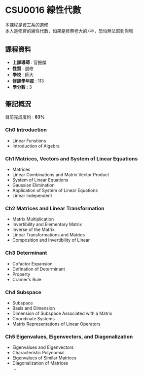 # CSU0016 線性代數  

本課程是資工系的選修  
本人是修官的線性代數，如果是修蔡老大的⚡神，恐怕無法幫到你哦  

## 課程資料  

+ **上課導師** : 官振傑  
+ **性質** : 選修
+ **學校** : 師大 
+ **修課學年度** : 113  
+ **學分數** : 3  

## 筆記概況  
目前完成度約 : **83%** 
  
### Ch0 Introduction
- Linear Funstions
- Introduction of Algebra 
 
### Ch1 Matrices, Vectors and System of Linear Equations  
- Matrices
- Linear Combinations and Matrix Vector Product
- System of Linear Equations 
- Gaussian Elimination  
- Application of System of Linear Equations  
- Linear Independent  

### Ch2 Matrices and Linear Transformation    
- Matrix Multiplication  
- Invertibility and Elementary Matrix  
- Inverse of the Matrix  
- Linear Transformations and Matries 
- Composition and Invertibility of Linear  

### Ch3 Determinant  
- Cofactor Expansion
- Defination of Determinant  
- Property  
- Cramer's Rule  

### Ch4 Subspace  
- Subspace  
- Basis and Dimension  
- Dimension of Subspace Associated with a Matrix  
- Cooridinate Systems  
- Matrix Representations of Linear Operators  

### Ch5 Eigenvalues, Eigenvectors, and Diagonalization  
- Eigenvalues and Eigenvectors  
- Characteristic Polynomial  
- Eigenvalues of Similar Matrices  
- Diagonalization of Matrices  
...
